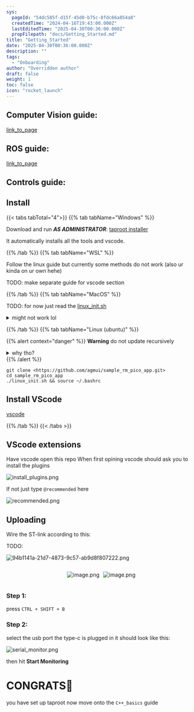 ```yaml
---
sys:
  pageId: "54dc585f-d15f-45d0-b75c-8fdc66a854a8"
  createdTime: "2024-04-16T19:43:00.000Z"
  lastEditedTime: "2025-04-30T00:36:00.000Z"
  propFilepath: "docs/Getting_Started.md"
title: "Getting_Started"
date: "2025-04-30T00:36:00.000Z"
description: ""
tags:
  - "Onboarding"
author: "Overridden author"
draft: false
weight: 1
toc: false
icon: "rocket_launch"
---
```


## Computer Vision guide:

[link_to_page](86d45bc0-388b-4d26-8848-44f255f73d0e)

## ROS guide:

[link_to_page](3c76c1de-ec8f-46d6-8b0a-294005edc2d5)

## Controls guide:

## Install

{{< tabs tabTotal="4">}}
{{% tab tabName="Windows" %}}

Download and run _**AS ADMINISTRATOR**_: [taproot installer](https://github.com/Thornbots/TeachingFreshies/releases/tag/1.0)

It automatically installs all the tools and vscode.

{{% /tab %}}
{{% tab tabName="WSL" %}}

Follow the linux guide but currently some methods do not work (also ur kinda on ur own hehe)

TODO: make separate guide for vscode section

{{% /tab %}}
{{% tab tabName="MacOS" %}}

TODO: for now just read the [linux_init.sh](https://github.com/agmui/sample_rm_pico_app/blob/main/linux_init.sh)

<details>
<summary>might not work lol</summary>

`brew install libusb pkg-config`

Next install: [vscode](https://code.visualstudio.com/Download)

</details>

{{% /tab %}}
{{% tab tabName="Linux (ubuntu)" %}}

{{% alert context="danger" %}}
**Warning** do not update recursively
<details>
<summary>why tho?</summary>
There are some submodules that may go on for a while (like tinyusb) and I highly
recommend you don't need to get them.
If you want to see what submodules I update just look in `linux_init.sh`
</details>
{{% /alert %}}

```shell
git clone <https://github.com/agmui/sample_rm_pico_app.git>
cd sample_rm_pico_app
./linux_init.sh && source ~/.bashrc
```

## Install VScode

[vscode](https://code.visualstudio.com/Download)

{{% /tab %}}
{{< /tabs >}}

## VScode extensions

Have vscode open this repo
When first opining vscode should ask you to install the plugins

![install_plugins.png](https://prod-files-secure.s3.us-west-2.amazonaws.com/d518164a-d88e-44d1-a4ee-3adb3bd8bce0/89bd30f0-1825-4e77-867b-0a41ce370880/install_plugins.png?X-Amz-Algorithm=AWS4-HMAC-SHA256&X-Amz-Content-Sha256=UNSIGNED-PAYLOAD&X-Amz-Credential=ASIAZI2LB466YUW6Y6MC%2F20250624%2Fus-west-2%2Fs3%2Faws4_request&X-Amz-Date=20250624T210811Z&X-Amz-Expires=3600&X-Amz-Security-Token=IQoJb3JpZ2luX2VjEDwaCXVzLXdlc3QtMiJGMEQCIGbYTew9YJCzyGDwgNSb2rQX31cKkcfPuB%2Bn5VgUO6ukAiAaNlOfz08nyNIYWUtLFuNg1x1tCHJ1ksNPTBUYQ1U1hir%2FAwg1EAAaDDYzNzQyMzE4MzgwNSIMpPiTz903M0LE9DOZKtwDko06gXpKj04rq4fF%2Fp8WBp2SgjnZqWLH2KoZ9uwpuwrQk20n%2FyfWyLwjHOx9RBYNk75khp3Qg4IWJjSnUgzq%2BDsmx7b7Xu%2Bd0vFZ9116kkJ%2BuDJe3sDTAlULID4JW%2BnCDxRTuL4s8WGRuXRC%2Bk7n6O1vyVV%2F3mMBlhDuUeBQq1MCnNhjCCSAg1MJAl5bi7U3VFwfT02Lw6VSih6ogdbgNyVz1yHm%2Fq5fEq4TCZLQv5WJodcQKNjnZdOaARQQG%2B85pucAMN7SFfF4zDcsBk5xcsfVL3KfC5IAWZbW6AW53DnTaVqRGPe48D%2B54%2BllBDh2J7%2FKgOLp2hCKe6BS5XZ8KPRJJwiLVCEKDt9%2FrotYIrU3F9ks1k3RxQrKn1j4taRX3kd%2FfX5uoBBVgMWciD3OAHpPWpW%2FTcsiLdle28QxAgOCX9zRRNjyA%2B5SUjDnMjo9GxtXPxEM2BGo7cMEMrILW2p2NhZrHgnOYT6wTxmPexhE%2FtwyG8XZX67mC9zYcLZhpltNh9hWqzgRrQ4zW00kTnsduG8x%2FJ%2FryT1O64%2BlrMtDVUUE8AOG%2BbI92Xft8mVREzgdU%2FzaHJJIksj3aRtjkscR3ECFHJF9Sy9n5Q7BpMUtS1%2BM9%2FHpend6Eakw3IzswgY6pgFuyi85sgsSO5JGoXQ3z7G8vH8%2Blb4EJMCjXiZ%2Fh4UhQKJEddXZpvQANnkRHobtH0QJfMEhq%2FcbyG7FHXcXX94x9DN49hVRQOns49V41OOqOwnt7thFKfCLSVJB2FoebuOyE6g5MmjqVhPS84On%2FgKWBFNigmmgRNbkQy8cZIDc5Uq%2BgyiL3ln5OYW4DzF7Kl%2FJsEhrA8DSV4f%2FDfAuIazuzXk3MZ9h&X-Amz-Signature=972105cc7ec32678cb2c0da26a25016d8e1a1eb5349c773f2eaadcb4005a99e9&X-Amz-SignedHeaders=host&x-amz-checksum-mode=ENABLED&x-id=GetObject)

If not just type `@recommended` here  

![recommended.png](https://prod-files-secure.s3.us-west-2.amazonaws.com/d518164a-d88e-44d1-a4ee-3adb3bd8bce0/61e661e9-5d85-4dfc-be0d-8d2097a5e793/recommended.png?X-Amz-Algorithm=AWS4-HMAC-SHA256&X-Amz-Content-Sha256=UNSIGNED-PAYLOAD&X-Amz-Credential=ASIAZI2LB466YUW6Y6MC%2F20250624%2Fus-west-2%2Fs3%2Faws4_request&X-Amz-Date=20250624T210811Z&X-Amz-Expires=3600&X-Amz-Security-Token=IQoJb3JpZ2luX2VjEDwaCXVzLXdlc3QtMiJGMEQCIGbYTew9YJCzyGDwgNSb2rQX31cKkcfPuB%2Bn5VgUO6ukAiAaNlOfz08nyNIYWUtLFuNg1x1tCHJ1ksNPTBUYQ1U1hir%2FAwg1EAAaDDYzNzQyMzE4MzgwNSIMpPiTz903M0LE9DOZKtwDko06gXpKj04rq4fF%2Fp8WBp2SgjnZqWLH2KoZ9uwpuwrQk20n%2FyfWyLwjHOx9RBYNk75khp3Qg4IWJjSnUgzq%2BDsmx7b7Xu%2Bd0vFZ9116kkJ%2BuDJe3sDTAlULID4JW%2BnCDxRTuL4s8WGRuXRC%2Bk7n6O1vyVV%2F3mMBlhDuUeBQq1MCnNhjCCSAg1MJAl5bi7U3VFwfT02Lw6VSih6ogdbgNyVz1yHm%2Fq5fEq4TCZLQv5WJodcQKNjnZdOaARQQG%2B85pucAMN7SFfF4zDcsBk5xcsfVL3KfC5IAWZbW6AW53DnTaVqRGPe48D%2B54%2BllBDh2J7%2FKgOLp2hCKe6BS5XZ8KPRJJwiLVCEKDt9%2FrotYIrU3F9ks1k3RxQrKn1j4taRX3kd%2FfX5uoBBVgMWciD3OAHpPWpW%2FTcsiLdle28QxAgOCX9zRRNjyA%2B5SUjDnMjo9GxtXPxEM2BGo7cMEMrILW2p2NhZrHgnOYT6wTxmPexhE%2FtwyG8XZX67mC9zYcLZhpltNh9hWqzgRrQ4zW00kTnsduG8x%2FJ%2FryT1O64%2BlrMtDVUUE8AOG%2BbI92Xft8mVREzgdU%2FzaHJJIksj3aRtjkscR3ECFHJF9Sy9n5Q7BpMUtS1%2BM9%2FHpend6Eakw3IzswgY6pgFuyi85sgsSO5JGoXQ3z7G8vH8%2Blb4EJMCjXiZ%2Fh4UhQKJEddXZpvQANnkRHobtH0QJfMEhq%2FcbyG7FHXcXX94x9DN49hVRQOns49V41OOqOwnt7thFKfCLSVJB2FoebuOyE6g5MmjqVhPS84On%2FgKWBFNigmmgRNbkQy8cZIDc5Uq%2BgyiL3ln5OYW4DzF7Kl%2FJsEhrA8DSV4f%2FDfAuIazuzXk3MZ9h&X-Amz-Signature=75a9c1e7df69b766a8fc588adaae91bb5c4565043cf1dbced19c872af964ca85&X-Amz-SignedHeaders=host&x-amz-checksum-mode=ENABLED&x-id=GetObject)

## Uploading

Wire the ST-link according to this:

TODO:

![94b1141a-21d7-4873-9c57-ab9d8f807222.png](https://prod-files-secure.s3.us-west-2.amazonaws.com/d518164a-d88e-44d1-a4ee-3adb3bd8bce0/e5fad17d-ab82-4300-9f4c-505ab4b1202c/94b1141a-21d7-4873-9c57-ab9d8f807222.png?X-Amz-Algorithm=AWS4-HMAC-SHA256&X-Amz-Content-Sha256=UNSIGNED-PAYLOAD&X-Amz-Credential=ASIAZI2LB466YUW6Y6MC%2F20250624%2Fus-west-2%2Fs3%2Faws4_request&X-Amz-Date=20250624T210811Z&X-Amz-Expires=3600&X-Amz-Security-Token=IQoJb3JpZ2luX2VjEDwaCXVzLXdlc3QtMiJGMEQCIGbYTew9YJCzyGDwgNSb2rQX31cKkcfPuB%2Bn5VgUO6ukAiAaNlOfz08nyNIYWUtLFuNg1x1tCHJ1ksNPTBUYQ1U1hir%2FAwg1EAAaDDYzNzQyMzE4MzgwNSIMpPiTz903M0LE9DOZKtwDko06gXpKj04rq4fF%2Fp8WBp2SgjnZqWLH2KoZ9uwpuwrQk20n%2FyfWyLwjHOx9RBYNk75khp3Qg4IWJjSnUgzq%2BDsmx7b7Xu%2Bd0vFZ9116kkJ%2BuDJe3sDTAlULID4JW%2BnCDxRTuL4s8WGRuXRC%2Bk7n6O1vyVV%2F3mMBlhDuUeBQq1MCnNhjCCSAg1MJAl5bi7U3VFwfT02Lw6VSih6ogdbgNyVz1yHm%2Fq5fEq4TCZLQv5WJodcQKNjnZdOaARQQG%2B85pucAMN7SFfF4zDcsBk5xcsfVL3KfC5IAWZbW6AW53DnTaVqRGPe48D%2B54%2BllBDh2J7%2FKgOLp2hCKe6BS5XZ8KPRJJwiLVCEKDt9%2FrotYIrU3F9ks1k3RxQrKn1j4taRX3kd%2FfX5uoBBVgMWciD3OAHpPWpW%2FTcsiLdle28QxAgOCX9zRRNjyA%2B5SUjDnMjo9GxtXPxEM2BGo7cMEMrILW2p2NhZrHgnOYT6wTxmPexhE%2FtwyG8XZX67mC9zYcLZhpltNh9hWqzgRrQ4zW00kTnsduG8x%2FJ%2FryT1O64%2BlrMtDVUUE8AOG%2BbI92Xft8mVREzgdU%2FzaHJJIksj3aRtjkscR3ECFHJF9Sy9n5Q7BpMUtS1%2BM9%2FHpend6Eakw3IzswgY6pgFuyi85sgsSO5JGoXQ3z7G8vH8%2Blb4EJMCjXiZ%2Fh4UhQKJEddXZpvQANnkRHobtH0QJfMEhq%2FcbyG7FHXcXX94x9DN49hVRQOns49V41OOqOwnt7thFKfCLSVJB2FoebuOyE6g5MmjqVhPS84On%2FgKWBFNigmmgRNbkQy8cZIDc5Uq%2BgyiL3ln5OYW4DzF7Kl%2FJsEhrA8DSV4f%2FDfAuIazuzXk3MZ9h&X-Amz-Signature=e6c0754911aec6b7fdea36e815eac1572717af80959cbf2164e318d01a5ff3d6&X-Amz-SignedHeaders=host&x-amz-checksum-mode=ENABLED&x-id=GetObject)

<div style="display: flex;flex-direction: row; column-gap:10px; max-width: 630px;justify-content: center;">
<div>

![image.png](https://prod-files-secure.s3.us-west-2.amazonaws.com/d518164a-d88e-44d1-a4ee-3adb3bd8bce0/210ecb78-1116-4d7b-b9b7-2292f66fa2c2/image.png?X-Amz-Algorithm=AWS4-HMAC-SHA256&X-Amz-Content-Sha256=UNSIGNED-PAYLOAD&X-Amz-Credential=ASIAZI2LB466TTHOSNU5%2F20250624%2Fus-west-2%2Fs3%2Faws4_request&X-Amz-Date=20250624T210814Z&X-Amz-Expires=3600&X-Amz-Security-Token=IQoJb3JpZ2luX2VjEDwaCXVzLXdlc3QtMiJIMEYCIQCI5aN%2BDnWZ2fnHTznygffIMe3%2FtjaF3%2BV9pxzbXR3i0AIhAIMUAyrKiFiwO2BQtILWplj19ffKtZwKxY6oeuwYI4H0Kv8DCDUQABoMNjM3NDIzMTgzODA1IgxWQuCh4bd7%2FyceSw0q3APkWZLSjRmXK78lzqYHBWHVG5qLVCv7OsK6oqSgw27GdZJ9pXorU0iX21%2BOQZsst%2FTD5AUsbtsl7o9ryRfgVOyHItyYdaXMn52xQEPJTNtsOXMiPQoY4uh%2BK%2F8wtjdnAP4EQuUcJ%2FaunWQubeRfH4Q4JQZ%2BX%2Fnxn47Mz6dVY8d1oC7j1v97X9Qlzbyh3XyQfrvZQKGQww0NnVeJb6VxG%2BeqTchFdvRaGQGXqMI0TzuBvypRDt84e6MUUGE6goGO8JNxc86oqYPOXJFLx0CFkKtBtwAyFvQ7iDYHYMEke3yx49Kdyfn271zZLhtI6K5U%2BKAJsFBQF%2BsAWbrwTt0vRLPo9e0pXZ3H1qco9jWvu9wKloBvWyVgL8rWOgVo5bmsVIzode9HgUSjUjXKkYyQOtE4ICnQbT2tI8B3FE7pVC55G%2FXtOaZ77rtdwNdMSHI%2B29bgTj51U2LCbGG70frVLnpTj5bkIOwI1LmjRk%2FjiQLXfnZ3hBmJY4qlbrJgNTUGr%2B6JyTKD5hI7CIkPbqRD2%2Blmwc4uf8HTmgmmE1m6iW8cKBnsQo9AJuDKuX9V2AcsHrCzi7kbgvPcL6ItqkRGxUb%2Bad33PSAhFZP0mukl%2F61nd0izDfRfVKB2cEHfcjCnjOzCBjqkAc6JY%2BdVOqrfU6IhN3igRPhKettWyJgnXDCU%2BKm4ApZkKI%2FwJh72yciQJY%2FyolTBLONWUz2E0RaEpPNxxH9C8avd5GttH2qvofjSvAu9R%2B5EdEt83a%2Fs1ONw0ABULi%2F7iiRzIvf0vvayp8DQebMMz8Hc7Gv9rvvLiwZWaTmF7T7cKuc4KHTUHRHf8%2BACadHIx4Dz7xiKqww3gcF3iA%2FQK8Lce39T&X-Amz-Signature=cee0ad26d7c06a3b636dd9a3caadfcd9a530901e2e13587e0b75cfe69e5d8c6b&X-Amz-SignedHeaders=host&x-amz-checksum-mode=ENABLED&x-id=GetObject)

</div>
<div>

![image.png](https://prod-files-secure.s3.us-west-2.amazonaws.com/d518164a-d88e-44d1-a4ee-3adb3bd8bce0/33a0fd0f-8ca6-4a86-8e09-26e95ded1fff/image.png?X-Amz-Algorithm=AWS4-HMAC-SHA256&X-Amz-Content-Sha256=UNSIGNED-PAYLOAD&X-Amz-Credential=ASIAZI2LB466TQJ3O2V5%2F20250624%2Fus-west-2%2Fs3%2Faws4_request&X-Amz-Date=20250624T210817Z&X-Amz-Expires=3600&X-Amz-Security-Token=IQoJb3JpZ2luX2VjEDwaCXVzLXdlc3QtMiJHMEUCIA82n0FOe1CTBOSXRDB3nwjEi70zfs2k2W9u8AebwplwAiEAj0uKbttNNDXziQFlABmY%2F7nDWxI%2F96FbCqIJlJq2kE0q%2FwMINRAAGgw2Mzc0MjMxODM4MDUiDFQI3wSy1HhHGvzyuSrcA%2FOGkFyzYM%2FpfLGvcZiNanwPmUNpTg0hfCXb7vOEuX1FJ1gE1g0bE%2F8O0GzX0Y5aY7zeVpIGu9bjoBs65nEddcJnClchQPBOcxD9f%2BnVOmGhVNkfb6%2BcduyjE0XlQqV6E4%2FKKSyakCERtmQ5O2oovLldMm2BB%2FU3nXRDVJlEbAxHWIt43gmGcQArzv6g4O1egKI8RDhpj4FgX9HZxooqaUS2B2bF6i1DqIuIfbgjAzRVvDM7%2FuXFayR2Z4IHppWDuAOc1aRmjcieOjlcByD%2BemrLo2ETfK9xET3Dprc1JzflFcAV9B7ztJRO%2FS8zQQQbhfC%2BqUaxM%2F0Y%2By3etAq%2Bc2gd%2B9jdtUWmlqJCdcm9hymHZaqSUs8u3ZTJMixNfqqlcYj9oEIm3XHFKcnpydN5dMECjantBRDMSJU6dO0jfDXPDo%2BHd9L95n9ikqCwk9YkzovFcIm45CG56df5is5covkBvPnsc0hl1rAGw2dnZmF0Gbnkrgg1V1G%2Brlal4Q2KzOGJN2gDRlrwZKwF9rrr%2FqukPKrT8r6UvMdvGDgwUBmPCFig6prs8mmPF2GDEvGVMLfBDkYd7kfOUuew7IUWBFdf%2FlwUoV1uihZ%2BSKORbim2AXbmoWufJv7b45R7MNmM7MIGOqUBbzTw%2BKCl9YxYGemf6YyhZLchnV9rMnEqjP3ApyKqJatTsewOPKbDApuZ6FWamIiLw7QsU6JT8Bye3GWg1aUwyVOBIWFwoJV36YELCQlrSsSw7okXgbl7o6DsGriJJRPpx1vBBmSdVakCbjELbfmN5BpUnkW4CgSM%2FLUdp01EkaRjCsRWKJ4OTxHVsdStbLDiFVvfPhvIzlToAH0LfFw0%2BUiJJWa%2F&X-Amz-Signature=e2f3fc5f0b1c601b48ff9b6fb6d3429a272127a00b1978ffc15187fe06165f28&X-Amz-SignedHeaders=host&x-amz-checksum-mode=ENABLED&x-id=GetObject)

</div>
</div>

### Step 1:

press `CTRL + SHIFT + B`

### Step 2:

select the usb port the type-c is plugged in it should look like this:

![serial_monitor.png](https://prod-files-secure.s3.us-west-2.amazonaws.com/d518164a-d88e-44d1-a4ee-3adb3bd8bce0/f03f4774-05d4-4393-b6a0-d5efb6d315ab/serial_monitor.png?X-Amz-Algorithm=AWS4-HMAC-SHA256&X-Amz-Content-Sha256=UNSIGNED-PAYLOAD&X-Amz-Credential=ASIAZI2LB466YUW6Y6MC%2F20250624%2Fus-west-2%2Fs3%2Faws4_request&X-Amz-Date=20250624T210811Z&X-Amz-Expires=3600&X-Amz-Security-Token=IQoJb3JpZ2luX2VjEDwaCXVzLXdlc3QtMiJGMEQCIGbYTew9YJCzyGDwgNSb2rQX31cKkcfPuB%2Bn5VgUO6ukAiAaNlOfz08nyNIYWUtLFuNg1x1tCHJ1ksNPTBUYQ1U1hir%2FAwg1EAAaDDYzNzQyMzE4MzgwNSIMpPiTz903M0LE9DOZKtwDko06gXpKj04rq4fF%2Fp8WBp2SgjnZqWLH2KoZ9uwpuwrQk20n%2FyfWyLwjHOx9RBYNk75khp3Qg4IWJjSnUgzq%2BDsmx7b7Xu%2Bd0vFZ9116kkJ%2BuDJe3sDTAlULID4JW%2BnCDxRTuL4s8WGRuXRC%2Bk7n6O1vyVV%2F3mMBlhDuUeBQq1MCnNhjCCSAg1MJAl5bi7U3VFwfT02Lw6VSih6ogdbgNyVz1yHm%2Fq5fEq4TCZLQv5WJodcQKNjnZdOaARQQG%2B85pucAMN7SFfF4zDcsBk5xcsfVL3KfC5IAWZbW6AW53DnTaVqRGPe48D%2B54%2BllBDh2J7%2FKgOLp2hCKe6BS5XZ8KPRJJwiLVCEKDt9%2FrotYIrU3F9ks1k3RxQrKn1j4taRX3kd%2FfX5uoBBVgMWciD3OAHpPWpW%2FTcsiLdle28QxAgOCX9zRRNjyA%2B5SUjDnMjo9GxtXPxEM2BGo7cMEMrILW2p2NhZrHgnOYT6wTxmPexhE%2FtwyG8XZX67mC9zYcLZhpltNh9hWqzgRrQ4zW00kTnsduG8x%2FJ%2FryT1O64%2BlrMtDVUUE8AOG%2BbI92Xft8mVREzgdU%2FzaHJJIksj3aRtjkscR3ECFHJF9Sy9n5Q7BpMUtS1%2BM9%2FHpend6Eakw3IzswgY6pgFuyi85sgsSO5JGoXQ3z7G8vH8%2Blb4EJMCjXiZ%2Fh4UhQKJEddXZpvQANnkRHobtH0QJfMEhq%2FcbyG7FHXcXX94x9DN49hVRQOns49V41OOqOwnt7thFKfCLSVJB2FoebuOyE6g5MmjqVhPS84On%2FgKWBFNigmmgRNbkQy8cZIDc5Uq%2BgyiL3ln5OYW4DzF7Kl%2FJsEhrA8DSV4f%2FDfAuIazuzXk3MZ9h&X-Amz-Signature=89d907dfcdee72613b37f4349a75f28edd731e267f5efab56aa97abc0314ddb3&X-Amz-SignedHeaders=host&x-amz-checksum-mode=ENABLED&x-id=GetObject)

then hit **Start Monitoring**

# CONGRATS🎉

you have set up taproot now move onto the `C++_basics` guide
